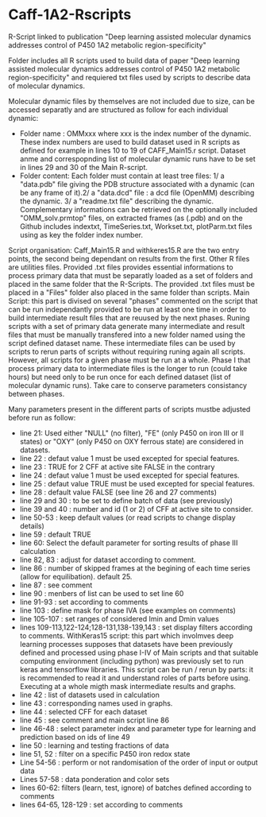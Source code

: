 # Caff-1A2-Rscripts
R-Script linked to publication "Deep learning assisted molecular dynamics addresses control of P450 1A2 metabolic region-specificity"

Folder includes all R scripts used to build data of paper "Deep learning assisted molecular dynamics addresses control of P450 1A2 metabolic region-specificity" and requiered txt files used by scripts to describe data of molecular dynamics.

Molecular dynamic files by themselves are not included due to size, can be accessed separatly and are structured as follow for each individual dynamic:
- Folder name : OMMxxx where xxx is the index number of the dynamic. These index numbers are used to build dataset used in R scripts as defined for example in lines 10 to 19 of CAFF_Main15.r script. Dataset anme and correspopnding  list of molecular dynamic runs have to be set in lines 29 and 30 of the Main R-script.
- Folder content: Each folder must contain at least tree files: 1/ a "data.pdb" file giving the PDB structure associated with a dynamic (can be any frame of it).2/ a "data.dcd" file : a dcd file (OpenMM) describing the dynamic. 3/ a "readme.txt file" describing the dynamic. Complementary informations can be retrieved  on the optionally included "OMM_solv.prmtop" files, on extracted frames (as (.pdb) and on the Github includes indextxt, TimeSeries.txt, Workset.txt, plotParm.txt files using as key the folder index number.

 

Script organisation:
Caff_Main15.R and withkeres15.R are the two entry points, the second being dependant on results from the first. Other R files are utilities files. Provided .txt files provides essential informations to process primary data that must be separatly loaded as a set of folders and placed in the same folder that the R-Scripts. The provided .txt files must be placed in a "Files" folder also placed in the same folder than scripts.
Main Script: this part is divised on several "phases" commented on the script that can be run independantly provided to be run at least one time in order to build intermediate result files that are reuused by the next phases. Runing scripts with a set of primary data generate many intermediate and result files that must be manually transfered into a new folder named using the script defined dataset name. These intermediate files can be used by scripts to rerun parts of scripts without requiring runing again all scripts. However, all scripts for a given phase must be run at a whole. Phase I that process primary data to intermediate files is the longer to run (could take hours) but need only to be run once for each defined dataset (list of molecular dynamic runs). Take care to conserve parameters consistancy between phases.

Many parameters present in the different parts of scripts mustbe adjusted before run as follow:
-  line 21: Used either "NULL" (no filter), "FE" (only P450 on iron III or II states) or "OXY" (only P450 on OXY ferrous state) are considered in datasets.
- line 22 : defaut value 1 must be used excepted for special features.
- line 23 : TRUE for 2 CFF at active site FALSE in the contrary
- line 24 : defaut value 1 must be used excepted for special features.
- line 25 : defaut value TRUE must be used excepted for special features.
- line 28 : default value FALSE (see line 26 and 27 comments)
- line 29 and 30 : to be set to define batch of data (see previously)
- line 39 and 40 : number and id (1 or 2) of CFF at active site to consider.
- line 50-53 : keep default values (or read scripts to change display details)
- line 59 : default TRUE
- line 60: Select the default parameter for sorting results of phase III calculation
- line 82, 83 : adjust for dataset according to comment.
- line 86 : number of skipped frames at the begining of each time series (allow for equilibation). default 25.
- line 87 : see comment
- line 90 : menbers of list can be used to set line 60
- line 91-93 : set according to comments
- line 103 : define mask for phase IVA (see examples on comments)
- line 105-107 : set ranges of considered Imin and Dmin values
- lines 109-113,122-124;128-131,138-139,143 : set display filters according to comments.
WithKeras15 script: this part which involmves deep learning processes supposes that datasets have been previously defined and processed using phase I-IV of Main scripts and that suitable computing environment (including python)  was previously set to run keras and tensorflow libraries.
This script can be run / rerun by parts: it is recommended to read it and understand roles of parts before using. Executing at a whole migth mask intermediate results and graphs.
- line 42 : list of datasets used in calculation
- line 43 : corresponding names used in graphs.
- line 44 : selected CFF for each dataset
- line 45 : see comment and main script line 86
- line 46-48 : select parameter index and parameter type for learning and prediction based on ids of line 49
- line 50 : learning and testing fractions of data
- line 51, 52 : filter on a specific P450 iron redox state
- Line 54-56 : perform or not randomisation of the order of input or output data
- Lines 57-58 : data ponderation and color sets
- lines 60-62: filters  (learn, test, ignore) of batches defined according to comments
- lines 64-65, 128-129 : set according to comments

